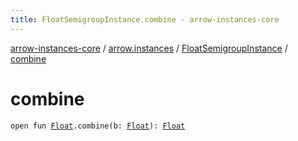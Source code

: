 ```yaml
---
title: FloatSemigroupInstance.combine - arrow-instances-core
---
```


[arrow-instances-core](../../index.html) / [arrow.instances](../index.html) / [FloatSemigroupInstance](index.html) / [combine](./combine.html)

# combine

`open fun `[`Float`](https://kotlinlang.org/api/latest/jvm/stdlib/kotlin/-float/index.html)`.combine(b: `[`Float`](https://kotlinlang.org/api/latest/jvm/stdlib/kotlin/-float/index.html)`): `[`Float`](https://kotlinlang.org/api/latest/jvm/stdlib/kotlin/-float/index.html)